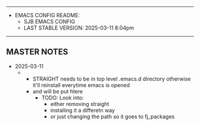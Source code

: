 ------------------------------------------------------------
- EMACS CONFIG README:
  - SJB EMACS CONFIG
  - LAST STABLE VERSION: 2025-03-11 8:04pm

------------------------------------------------------------
MASTER NOTES
------------------------------------------------------------
- 2025-03-11
  - * STRAIGHT needs to be in top level .emacs.d directory otherwise it'll reinstall everytime emacs is opened
    - and will be put htere
      - TODO: Look into:
        - either removing straight
        - installing it a differetn way
        - or just changing the path so it goes to fj_packages
